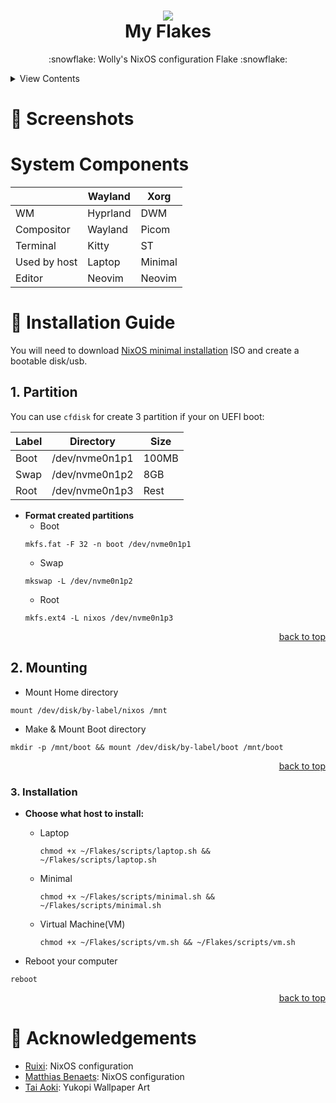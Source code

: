 <h1 align="center">
  <img src="https://files.catbox.moe/i4twd5.png"></img> 
  <br />
  My Flakes
</h1>
<p align="center">:snowflake: Wolly's NixOS configuration Flake :snowflake:</p>

<details>
  <summary>View Contents</summary>
  <ul>
    <li>
      <a href="#Screenshots"> 
        Screenshots
      </a>
    </li>
    <li>
      <a href="#System%20%Components"> 
        System Components
      </a>
    </li>
    <li>
      <a href="#Installation"> 
        Installation
      </a>
    </li>
    <li>
      <a href="#Acknowledgements"> 
        Acknowledgements
      </a>
    </li>
  </ul>
</details>

# 👀 Screenshots

# System Components

|              |   Wayland    |  Xorg   | 
| ------------ | ------------ | ------- |
| WM           | Hyprland     | DWM     |
| Compositor   | Wayland      | Picom   |
| Terminal     | Kitty        | ST      |
| Used by host | Laptop       | Minimal |
| Editor       | Neovim       | Neovim  |


# 🔧 Installation Guide
You will need to download [NixOS minimal installation](https://nixos.org/download#:~:text=without%20a%20desktop.-,Minimal%20ISO%20image,-The%20minimal%20installation) ISO and create a bootable disk/usb.

## 1. Partition
You can use `cfdisk` for create 3 partition if your on UEFI boot:

| Label |   Directory    | Size  |
| ----- | -------------- | ----- |
| Boot  | /dev/nvme0n1p1 | 100MB |
| Swap  | /dev/nvme0n1p2 |  8GB  |
| Root  | /dev/nvme0n1p3 | Rest  |

- **Format created partitions**
    - Boot
    ```
    mkfs.fat -F 32 -n boot /dev/nvme0n1p1
    ```
    - Swap
    ```
    mkswap -L /dev/nvme0n1p2
    ```
    - Root
    ```
    mkfs.ext4 -L nixos /dev/nvme0n1p3
    ```
<p align="right"><a href="#top">back to top</a></p>

## 2. Mounting

- Mount Home directory
```
mount /dev/disk/by-label/nixos /mnt
```
- Make & Mount Boot directory
```
mkdir -p /mnt/boot && mount /dev/disk/by-label/boot /mnt/boot
```
<p align="right"><a href="#top">back to top</a></p>

### 3. Installation
- **Choose what host to install:**
  - Laptop 
    ```
    chmod +x ~/Flakes/scripts/laptop.sh && ~/Flakes/scripts/laptop.sh
    ```
  - Minimal
    ```
    chmod +x ~/Flakes/scripts/minimal.sh && ~/Flakes/scripts/minimal.sh
    ```
  - Virtual Machine(VM)
    ```
    chmod +x ~/Flakes/scripts/vm.sh && ~/Flakes/scripts/vm.sh
    ```

- Reboot your computer
```
reboot
```
<p align="right"><a href="#top">back to top</a></p>

# 🙏 Acknowledgements
- [Ruixi]: NixOS configuration
- [Matthias Benaets]: NixOS configuration
- [Tai Aoki]: Yukopi Wallpaper Art

<!-- Acknowledgements -->
[Tai Aoki]: https://www.behance.net/Busker
[Ruixi]: https://github.com/Ruixi-rebirth/melted-flakes
[Matthias Benaets]: https://github.com/MatthiasBenaets/nixos-config

